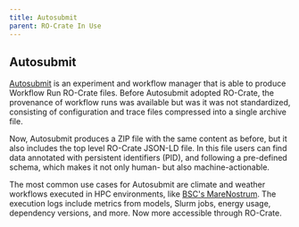 ```yaml
---
title: Autosubmit
parent: RO-Crate In Use
---
```

<!--
   Copyright 2023-2024 RO-Crate contributors
   <https://github.com/ResearchObject/ro-crate/graphs/contributors>

   Licensed under the Apache License, Version 2.0 (the "License");
   you may not use this file except in compliance with the License.
   You may obtain a copy of the License at

       http://www.apache.org/licenses/LICENSE-2.0

   Unless required by applicable law or agreed to in writing, software
   distributed under the License is distributed on an "AS IS" BASIS,
   WITHOUT WARRANTIES OR CONDITIONS OF ANY KIND, either express or implied.
   See the License for the specific language governing permissions and
   limitations under the License.
-->

## Autosubmit

[Autosubmit](https://autosubmit.readthedocs.io/en/master/) is an
experiment and workflow manager that is able to produce Workflow
Run RO-Crate files. Before Autosubmit adopted RO-Crate, the
provenance of workflow runs was available but was it was not
standardized, consisting of configuration and trace files
compressed into a single archive file.

Now, Autosubmit produces a ZIP file with the same content as before,
but it also includes the top level RO-Crate JSON-LD file. In this file
users can find data annotated with persistent identifiers (PID),
and following a pre-defined schema, which makes it not only human-
but also machine-actionable.

The most common use cases for Autosubmit are climate and weather
workflows executed in HPC environments, like
[BSC's MareNostrum](https://www.bsc.es/marenostrum/marenostrum).
The execution logs include metrics from models, Slurm jobs, energy usage,
dependency versions, and more. Now more accessible through RO-Crate.
